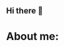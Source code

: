 ## Hi there 👋
# About me:

<!--
**ShahindaAnwer/ShahindaAnwer** is a ✨ _special_ ✨ repository because its `README.md` (this file) appears on your GitHub profile.

Here are some ideas to get you started:

- 👋 My name is Shahinda Hisham Fouad Anwer
- 🌱 I’m currently learning Machine Learning
- 📫 How to reach me: shahindaanwerba@gmail.com
- ⚡ I enjoy playing sports and practicing the guitar
